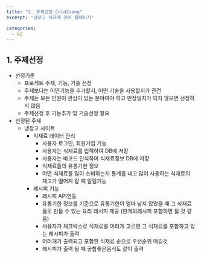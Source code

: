 ```yaml
---
title: "2._주제선정_ColdZzang"
excerpt: "냉장고 식자재 관리 웹페이지"

categories:
  - k2
---
```


## 1. 주제선정
- 선정기준
    - 프로젝트 주제, 기능, 기술 선정
    - 주제보다는 어떤기능을 추가할지, 어떤 기술을 사용할지가 관건
    - 주제는 모든 인원이 관심이 있는 분야여야 하고 만장일치가 되지 않으면 선정하지 않음
    - 주제선정 후 기능추가 및 기술선정 필요
- 선정된 주제
    - 냉장고 사이트
        - 식재료 데이터 관리
            - 사용자 로그인, 회원가입 기능
            - 사용자는 식재료를 입력하여 DB에 저장
            - 사용자는 바코드 인식하여 식재료정보 DB에 저장
            - 식재료들의 유통기한 정보
            - 어떤 식재료를 많이 소비하는지 통계를 내고 많이 사용하는 식재료의 재고가 떨어져 갈 때 알림기능
        - 레시피 기능
            - 레시피 API연동
            - 유통기한 정보를 기준으로 유통기한이 얼마 남지 않았을 때 그 식재료들로 만들 수 있는 요리 레서피 제공
            (만개의레시피 포함하면 될 것 같음)
            - 사용자가 체크박스로 식재료를 여러개 고르면 그 식재료를 포함하고 있는 레시피가 출력
            - 여러개가 출력되고 포함한 식재료 순으로 우선순위 매길것
            - 레시피가 출력 될 때 궁합좋은음식도 같이 출력